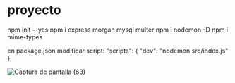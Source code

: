 # proyecto
npm init --yes
npm i express morgan mysql multer
npm i nodemon -D
npm i mime-types

en package.json modificar script: 
"scripts": {
    "dev": "nodemon src/index.js"
},

![Captura de pantalla (63)](https://user-images.githubusercontent.com/101646392/176952427-ef76f1b1-a989-44a7-86cb-96162b05f958.png)